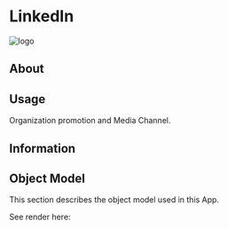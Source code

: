 # LinkedIn

![logo](http://tiof.click/TIOFWikiHeader)

## About

## Usage

Organization promotion and Media Channel.

## Information

## Object Model

This section describes the object model used in this App.

See render here:
